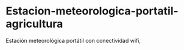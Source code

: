 # Estacion-meteorologica-portatil-agricultura
Estación meteorológica portátil con conectividad wifi,  
